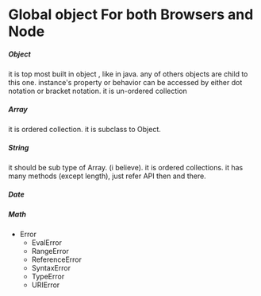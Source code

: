 # Global object For both Browsers and Node

##### Object

it is top most built in object , like in java. any of others objects are child to this one. 
 instance's property or behavior can be accessed by either dot notation or bracket notation.
 it is un-ordered collection

##### Array

it is ordered collection.
it is subclass to Object.

##### String

it should be sub type of Array. \(i believe\). it is ordered collections.
it has many methods \(except length\), just refer API then and there.

##### Date

##### Math

* Error
  * EvalError
  * RangeError
  * ReferenceError
  * SyntaxError
  * TypeError
  * URIError


